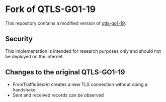 # Fork of QTLS-GO1-19

This repository contains a modified version of [qtls-go1-19](https://github.com/quic-go/qtls-go1-19).

## Security
This implementation is intended for research purposes only and should not be deployed on the internet.

## Changes to the original QTLS-GO1-19
- FromTrafficSecret creates a new TLS connection without doing a handshake
- Sent and received records can be observed